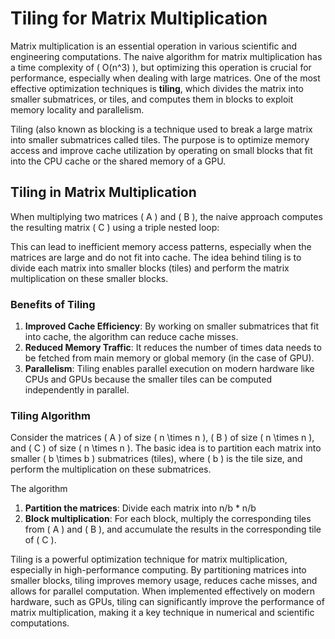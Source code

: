 # Tiling for Matrix Multiplication

Matrix multiplication is an essential operation in various scientific and engineering computations. The naive algorithm for matrix multiplication has a time complexity of \( O(n^3) \), but optimizing this operation is crucial for performance, especially when dealing with large matrices. One of the most effective optimization techniques is **tiling**, which divides the matrix into smaller submatrices, or tiles, and computes them in blocks to exploit memory locality and parallelism.

Tiling (also known as blocking is a technique used to break a large matrix into smaller submatrices called tiles. The purpose is to optimize memory access and improve cache utilization by operating on small blocks that fit into the CPU cache or the shared memory of a GPU.


## Tiling in Matrix Multiplication

When multiplying two matrices \( A \) and \( B \), the naive approach computes the resulting matrix \( C \) using a triple nested loop:

This can lead to inefficient memory access patterns, especially when the matrices are large and do not fit into cache. The idea behind tiling is to divide each matrix into smaller blocks (tiles) and perform the matrix multiplication on these smaller blocks.

### Benefits of Tiling

1. **Improved Cache Efficiency**: By working on smaller submatrices that fit into cache, the algorithm can reduce cache misses.
2. **Reduced Memory Traffic**: It reduces the number of times data needs to be fetched from main memory or global memory (in the case of GPU).
3. **Parallelism**: Tiling enables parallel execution on modern hardware like CPUs and GPUs because the smaller tiles can be computed independently in parallel.

### Tiling Algorithm

Consider the matrices \( A \) of size \( n \times n \), \( B \) of size \( n \times n \), and \( C \) of size \( n \times n \). The basic idea is to partition each matrix into smaller \( b \times b \) submatrices (tiles), where \( b \) is the tile size, and perform the multiplication on these submatrices.

The algorithm 

1. **Partition the matrices**: Divide each matrix into n/b * n/b
2. **Block multiplication**: For each block, multiply the corresponding tiles from \( A \) and \( B \), and accumulate the results in the corresponding tile of \( C \).




Tiling is a powerful optimization technique for matrix multiplication, especially in high-performance computing. By partitioning matrices into smaller blocks, tiling improves memory usage, reduces cache misses, and allows for parallel computation. When implemented effectively on modern hardware, such as GPUs, tiling can significantly improve the performance of matrix multiplication, making it a key technique in numerical and scientific computations.

